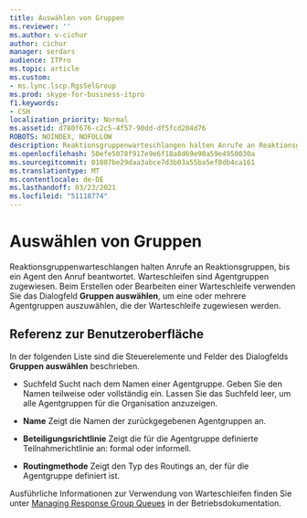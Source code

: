 ```yaml
---
title: Auswählen von Gruppen
ms.reviewer: ''
ms.author: v-cichur
author: cichur
manager: serdars
audience: ITPro
ms.topic: article
ms.custom:
- ms.lync.lscp.RgsSelGroup
ms.prod: skype-for-business-itpro
f1.keywords:
- CSH
localization_priority: Normal
ms.assetid: d780f676-c2c5-4f57-90dd-df5fcd204d76
ROBOTS: NOINDEX, NOFOLLOW
description: Reaktionsgruppenwarteschlangen halten Anrufe an Reaktionsgruppen, bis ein Agent den Anruf beantwortet. Warteschleifen sind Agentgruppen zugewiesen. Beim Erstellen oder Bearbeiten einer Warteschleife verwenden Sie das Dialogfeld Gruppen auswählen, um eine oder mehrere Agentgruppen auszuwählen, die der Warteschleife zugewiesen werden.
ms.openlocfilehash: 50efe5078f917e9e6f18a8d69e90a59e4950030a
ms.sourcegitcommit: 01087be29daa3abce7d3b03a55ba5ef8db4ca161
ms.translationtype: MT
ms.contentlocale: de-DE
ms.lasthandoff: 03/23/2021
ms.locfileid: "51118774"
---
```

# <a name="select-groups"></a>Auswählen von Gruppen

Reaktionsgruppenwarteschlangen halten Anrufe an Reaktionsgruppen, bis ein Agent den Anruf beantwortet. Warteschleifen sind Agentgruppen zugewiesen. Beim Erstellen oder Bearbeiten einer Warteschleife verwenden Sie das Dialogfeld **Gruppen auswählen**, um eine oder mehrere Agentgruppen auszuwählen, die der Warteschleife zugewiesen werden.

## <a name="ui-reference"></a>Referenz zur Benutzeroberfläche

In der folgenden Liste sind die Steuerelemente und Felder des Dialogfelds **Gruppen auswählen** beschrieben.

- Suchfeld Sucht nach dem Namen einer Agentgruppe. Geben Sie den Namen teilweise oder vollständig ein. Lassen Sie das Suchfeld leer, um alle Agentgruppen für die Organisation anzuzeigen.

- **Name** Zeigt die Namen der zurückgegebenen Agentgruppen an.

- **Beteiligungsrichtlinie** Zeigt die für die Agentgruppe definierte Teilnahmerichtlinie an: formal oder informell.

- **Routingmethode** Zeigt den Typ des Routings an, der für die Agentgruppe definiert ist.

Ausführliche Informationen zur Verwendung von Warteschleifen finden Sie unter [Managing Response Group Queues](/previous-versions/office/lync-server-2013/lync-server-2013-managing-response-group-queues) in der Betriebsdokumentation.